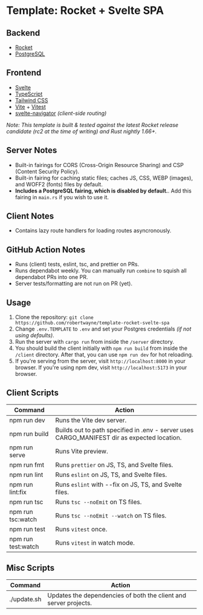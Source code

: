 # Template: Rocket + Svelte SPA

## Backend

- [Rocket](https://rocket.rs)
- [PostgreSQL](https://www.postgresql.org)

## Frontend

- [Svelte](https://svelte.dev)
- [TypeScript](https://www.typescriptlang.org)
- [Tailwind CSS](https://tailwindcss.com)
- [Vite](https://vitejs.dev/) + [Vitest](https://vitest.dev/)
- [svelte-navigator](https://github.com/mefechoel/svelte-navigator) *(client-side routing)*

*Note: This template is built & tested against the latest Rocket release candidate (rc2 at the time of writing) and Rust nightly 1.66+.*

## Server Notes

- Built-in fairings for CORS (Cross-Origin Resource Sharing) and CSP (Content Security Policy).
- Built-in fairing for caching static files; caches JS, CSS, WEBP (images), and WOFF2 (fonts) files by default.
- **Includes a PostgreSQL fairing, which is disabled by default.**. Add this fairing in `main.rs` if you wish to use it.

## Client Notes

- Contains lazy route handlers for loading routes asyncronously.

## GitHub Action Notes

- Runs (client) tests, eslint, tsc, and prettier on PRs.
- Runs dependabot weekly. You can manually run `combine` to squish all dependabot PRs into one PR.
- Server tests/formatting are not run on PR (yet).

## Usage

1. Clone the repository: `git clone https://github.com/robertwayne/template-rocket-svelte-spa`
2. Change `.env.TEMPLATE` to `.env` and set your Postgres credentials *(if not using defaults)*.
3. Run the server with `cargo run` from inside the `/server` directory.
4. You should build the client initially with `npm run build` from inside the `/client` directory. After that, you can use `npm run dev` for hot reloading.
5. If you're serving from the server, visit `http://localhost:8000` in your browser. If you're using npm dev, visit `http://localhost:5173` in your browser.

## Client Scripts

| Command | Action |
|---------|--------|
| npm run dev | Runs the Vite dev server. |
| npm run build | Builds out to path specified in .env - server uses CARGO_MANIFEST dir as expected location. |
| npm run serve | Runs Vite preview. |
| npm run fmt | Runs `prettier` on JS, TS, and Svelte files. |
| npm run lint | Runs `eslint` on JS, TS, and Svelte files. |
| npm run lint:fix | Runs `eslint` with --fix on JS, TS, and Svelte files. |
| npm run tsc | Runs `tsc --noEmit` on TS files. |
| npm run tsc:watch | Runs `tsc --noEmit --watch` on TS files. |
| npm run test | Runs `vitest` once. |
| npm run test:watch | Runs `vitest` in watch mode. |

## Misc Scripts

| Command | Action |
|---------|--------|
| ./update.sh | Updates the dependencies of both the client and server projects. |
